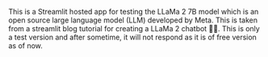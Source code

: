 This is a Streamlit hosted app for testing the LLaMa 2 7B model which is an open source large language model (LLM) developed by Meta.
This is taken from a streamlit blog tutorial for creating a LLaMa 2 chatbot 🦙💬. 
This is only a test version and after sometime, it will not respond as it is of free version as of now. 
